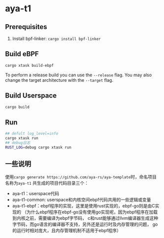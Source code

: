# aya-t1

## Prerequisites

1. Install bpf-linker: `cargo install bpf-linker`

## Build eBPF

```bash
cargo xtask build-ebpf
```

To perform a release build you can use the `--release` flag.
You may also change the target architecture with the `--target` flag.

## Build Userspace

```bash
cargo build
```

## Run

```bash
## defult log_level=info
cargo xtask run
## debug日志
RUST_LOG=debug cargo xtask run
```
## 一些说明

使用`cargo generate https://github.com/aya-rs/aya-template`时，命名项目名称为`aya-t1`
共生成的项目代码目录三个：
- aya-t1：userspace代码
- aya-t1-common: userspace和内核空间ebpf代码共用的一些逻辑或变量
- aya-t1-ebpf：ebpf程序的实现，这里是使用rust实现的，ebpf-go则是由C实现的
（为什么ebpf程序在ebpf-go没有使用go实现呢，因为ebpf程序在加载到内核之前，需要编译为ebpf字节码，
c和rust能够通过llvm编译器生成这种字节码，而go语言的编译器不支持，另外还是运行时及内存管理的问题，
go的运行时相对庞大，且内存管理机制不适用于ebpf程序）